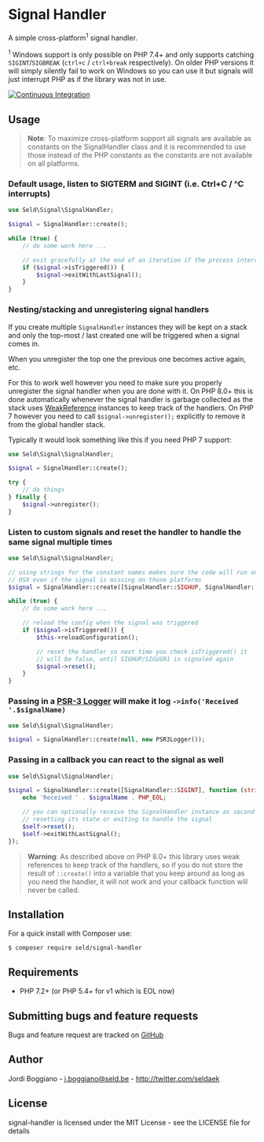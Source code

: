 Signal Handler
==============

A simple cross-platform<sup>1</sup> signal handler.

<sup>1</sup> Windows support is only possible on PHP 7.4+ and only supports catching
`SIGINT`/`SIGBREAK` (`ctrl+c` / `ctrl+break` respectively). On older PHP versions it
will simply silently fail to work on Windows so you can use it but signals will just
interrupt PHP as if the library was not in use.

[![Continuous Integration](https://github.com/Seldaek/signal-handler/workflows/Continuous%20Integration/badge.svg?branch=main)](https://github.com/Seldaek/signal-handler/actions)

Usage
-----

> **Note**: To maximize cross-platform support all signals are available as constants
on the SignalHandler class and it is recommended to use those instead of the PHP
constants as the constants are not available on all platforms.

### Default usage, listen to SIGTERM and SIGINT (i.e. Ctrl+C / ^C interrupts)

```php
use Seld\Signal\SignalHandler;

$signal = SignalHandler::create();

while (true) {
    // do some work here ...

    // exit gracefully at the end of an iteration if the process interruption was called for
    if ($signal->isTriggered()) {
        $signal->exitWithLastSignal();
    }
}
```

### Nesting/stacking and unregistering signal handlers

If you create multiple `SignalHandler` instances they will be kept on a stack and only
the top-most / last created one will be triggered when a signal comes in.

When you unregister the top one the previous one becomes active again, etc.

For this to work well however you need to make sure you properly unregister the signal handler
when you are done with it. On PHP 8.0+ this is done automatically whenever the signal handler is
garbage collected as the stack uses [WeakReference](https://www.php.net/manual/en/class.weakreference.php)
instances to keep track of the handlers. On PHP 7 however you need to call `$signal->unregister();`
explicitly to remove it from the global handler stack.

Typically it would look something like this if you need PHP 7 support:

```php
use Seld\Signal\SignalHandler;

$signal = SignalHandler::create();

try {
    // do things
} finally {
    $signal->unregister();
}
```

### Listen to custom signals and reset the handler to handle the same signal multiple times

```php
use Seld\Signal\SignalHandler;

// using strings for the constant names makes sure the code will run on Windows and
// OSX even if the signal is missing on those platforms
$signal = SignalHandler::create([SignalHandler::SIGHUP, SignalHandler::SIGUSR1]);

while (true) {
    // do some work here ...

    // reload the config when the signal was triggered
    if ($signal->isTriggered()) {
        $this->reloadConfiguration();

        // reset the handler so next time you check isTriggered() it
        // will be false, until SIGHUP/SIGUSR1 is signaled again
        $signal->reset();
    }
}
```

### Passing in a [PSR-3 Logger](https://packagist.org/providers/psr/log-implementation) will make it log `->info('Received '.$signalName)`

```php
use Seld\Signal\SignalHandler;

$signal = SignalHandler::create(null, new PSR3Logger());
```

### Passing in a callback you can react to the signal as well

```php
use Seld\Signal\SignalHandler;

$signal = SignalHandler::create([SignalHandler::SIGINT], function (string $signalName, SignalHandler $self) {
    echo 'Received ' . $signalName . PHP_EOL;

    // you can optionally receive the SignalHandler instance as second arg to do things on it like
    // resetting its state or exiting to handle the signal
    $self->reset();
    $self->exitWithLastSignal();
});
```

> **Warning**: As described above on PHP 8.0+ this library uses weak references to keep track of the handlers,
> so if you do not store the result of `::create()` into a variable that you keep around as long as you need
> the handler, it will not work and your callback function will never be called.

Installation
------------

For a quick install with Composer use:

    $ composer require seld/signal-handler

Requirements
------------

- PHP 7.2+ (or PHP 5.4+ for v1 which is EOL now)

Submitting bugs and feature requests
------------------------------------

Bugs and feature request are tracked on [GitHub](https://github.com/Seldaek/signal-handler/issues)

Author
------

Jordi Boggiano - <j.boggiano@seld.be> - <http://twitter.com/seldaek>

License
-------

signal-handler is licensed under the MIT License - see the LICENSE file for details
